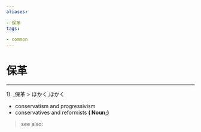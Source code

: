 ```yaml
---
aliases:
    
- 保革
tags:
    
- common
---
```


# 保革
---
1).
,保革 > ほかく,ほかく

- conservatism and progressivism
- conservatives and reformists
**( Noun;)**
> see also: 
            